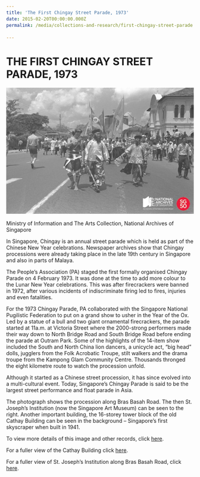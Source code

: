 ```yaml
---
title: 'The First Chingay Street Parade, 1973'
date: 2015-02-20T00:00:00.000Z
permalink: /media/collections-and-research/first-chingay-street-parade

---
```



<iframe id="pxcelframe" src="//t.sharethis.com/a/t_.htm?ver=0.345.16984&amp;cid=c010#rnd=1577951786837&amp;cid=c010&amp;dmn=www.nas.gov.sg&amp;tt=t.dhj&amp;dhjLcy=60&amp;lbl=pxcel&amp;flbl=pxcel&amp;ll=d&amp;ver=0.345.16984&amp;ell=d&amp;cck=__stid&amp;pn=%2Fblogs%2Farchivistpick%2Fthe-first-chingay-street-parade-1973%2F&amp;qs=na&amp;rdn=www.nas.gov.sg&amp;rpn=%2Fblogs%2Farchivistpick%2F2015%2F02%2F&amp;rqs=na&amp;cc=SG&amp;cont=AS&amp;ipaddr=" style="display: none;"></iframe>

# THE FIRST CHINGAY STREET PARADE, 1973

![Ministry of Information and The Arts Collection, National Archives of Singapore](../../../images/blogs/2015-02-20-L.jpg)

Ministry of Information and The Arts Collection, National Archives of Singapore

In Singapore, Chingay is an annual street parade which is held as part of the Chinese New Year celebrations. Newspaper archives show that Chingay processions were already taking place in the late 19th century in Singapore and also in parts of Malaya.

The People’s Association (PA) staged the first formally organised Chingay Parade on 4 February 1973. It was done at the time to add more colour to the Lunar New Year celebrations. This was after firecrackers were banned in 1972, after various incidents of indiscriminate firing led to fires, injuries and even fatalities.

For the 1973 Chingay Parade, PA collaborated with the Singapore National Pugilistic Federation to put on a grand show to usher in the Year of the Ox. Led by a statue of a bull and two giant ornamental firecrackers, the parade started at 11a.m. at Victoria Street where the 2000-strong performers made their way down to North Bridge Road and South Bridge Road before ending the parade at Outram Park. Some of the highlights of the 14-item show included the South and North China lion dancers, a unicycle act, “big head” dolls, jugglers from the Folk Acrobatic Troupe, stilt walkers and the drama troupe from the Kampong Glam Community Centre. Thousands thronged the eight kilometre route to watch the procession unfold.

Although it started as a Chinese street procession, it has since evolved into a multi-cultural event. Today, Singapore’s Chingay Parade is said to be the largest street performance and float parade in Asia.

The photograph shows the procession along Bras Basah Road. The then St. Joseph’s Institution (now the Singapore Art Museum) can be seen to the right. Another important building, the 16-storey tower block of the old Cathay Building can be seen in the background – Singapore’s first skyscraper when built in 1941.

To view more details of this image and other records, click [here](http://www.nas.gov.sg/archivesonline/photographs/record-details/37095c3a-1162-11e3-83d5-0050568939ad).

For a fuller view of the Cathay Building click [here](http://www.nas.gov.sg/archivesonline/photographs/record-details/af83de21-1161-11e3-83d5-0050568939ad).

For a fuller view of St. Joseph’s Institution along Bras Basah Road, click [here](http://www.nas.gov.sg/archivesonline/photographs/record-details/620f4ba6-1162-11e3-83d5-0050568939ad).